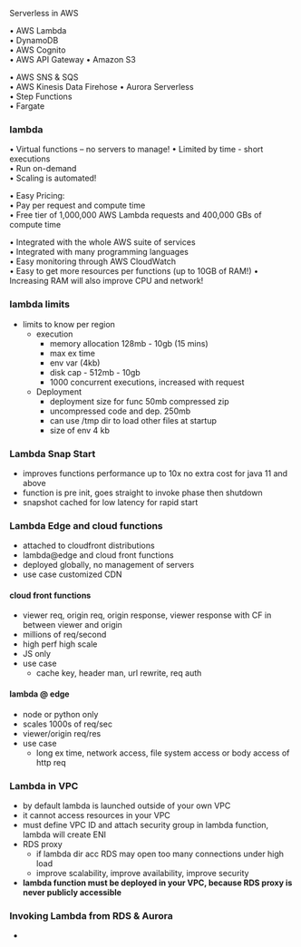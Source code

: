 Serverless in AWS

• AWS Lambda  
• DynamoDB  
• AWS Cognito  
• AWS API Gateway • Amazon S3

• AWS SNS & SQS  
• AWS Kinesis Data Firehose • Aurora Serverless  
• Step Functions  
• Fargate

### lambda
• Virtual functions – no servers to manage! • Limited by time - short executions  
• Run on-demand  
• Scaling is automated!

• Easy Pricing:  
• Pay per request and compute time  
• Free tier of 1,000,000 AWS Lambda requests and 400,000 GBs of compute time

• Integrated with the whole AWS suite of services  
• Integrated with many programming languages  
• Easy monitoring through AWS CloudWatch  
• Easy to get more resources per functions (up to 10GB of RAM!) • Increasing RAM will also improve CPU and network!
### lambda limits
- limits to know per region
	- execution
		- memory allocation 128mb - 10gb (15 mins)
		- max ex time
		- env var (4kb)
		- disk cap - 512mb - 10gb
		- 1000 concurrent executions, increased with request
	- Deployment
		- deployment size for func 50mb compressed zip
		- uncompressed code and dep. 250mb
		- can use /tmp dir to load other files at startup
		- size of env 4 kb
### Lambda Snap Start
- improves functions performance up to 10x no extra cost for java 11 and above
- function is pre init, goes straight to invoke phase then shutdown
- snapshot cached for low latency for rapid start
### Lambda Edge and cloud functions
- attached to cloudfront distributions
- lambda@edge and cloud front functions
- deployed globally, no management of servers
- use case customized CDN
#### cloud front functions
- viewer req, origin req, origin response, viewer response with CF in between viewer and origin
- millions of req/second
- high perf high scale
- JS only
- use case
	- cache key, header man, url rewrite, req auth 
#### lambda @ edge
- node or python only
- scales 1000s of req/sec
- viewer/origin req/res
- use case
	- long ex time, network access, file system access or body access of http req
### Lambda in VPC
- by default lambda is launched outside of your own VPC
- it cannot access resources in your VPC
- must define VPC ID and attach security group in lambda function, lambda will create ENI
- RDS proxy
	- if lambda dir acc RDS may open too many connections under high load
	- improve scalability, improve availability, improve security
- **lambda function must be deployed in your VPC, because RDS proxy is never publicly accessible**
### Invoking Lambda from RDS & Aurora
- 